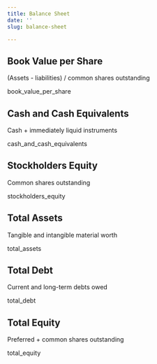 ```yaml
---
title: Balance Sheet
date: ''
slug: balance-sheet

---
```

## Book Value per Share

(Assets - liabilities) / common shares outstanding

book_value_per_share

## Cash and Cash Equivalents

Cash + immediately liquid instruments

cash_and_cash_equivalents

## Stockholders Equity

Common shares outstanding

stockholders_equity

## Total Assets

Tangible and intangible material worth

total_assets

## Total Debt

Current and long-term debts owed

total_debt

## Total Equity

Preferred + common shares outstanding

total_equity
